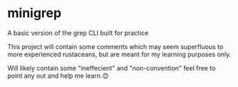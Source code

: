 # minigrep
A basic version of the grep CLI built for practice

This project will contain some comments which may seem superfluous to more experienced rustaceans, but are meant for my learning purposes only.

Will likely contain some "ineffecient" and "non-convention" feel free to point any out and help me learn.😊
